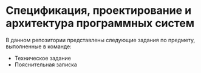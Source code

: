 # Спецификация, проектирование и архитектура программных систем
В данном репозитории представлены следующие задания по предмету, выполненные в команде:
- Техническое задание
- Пояснительная записка

